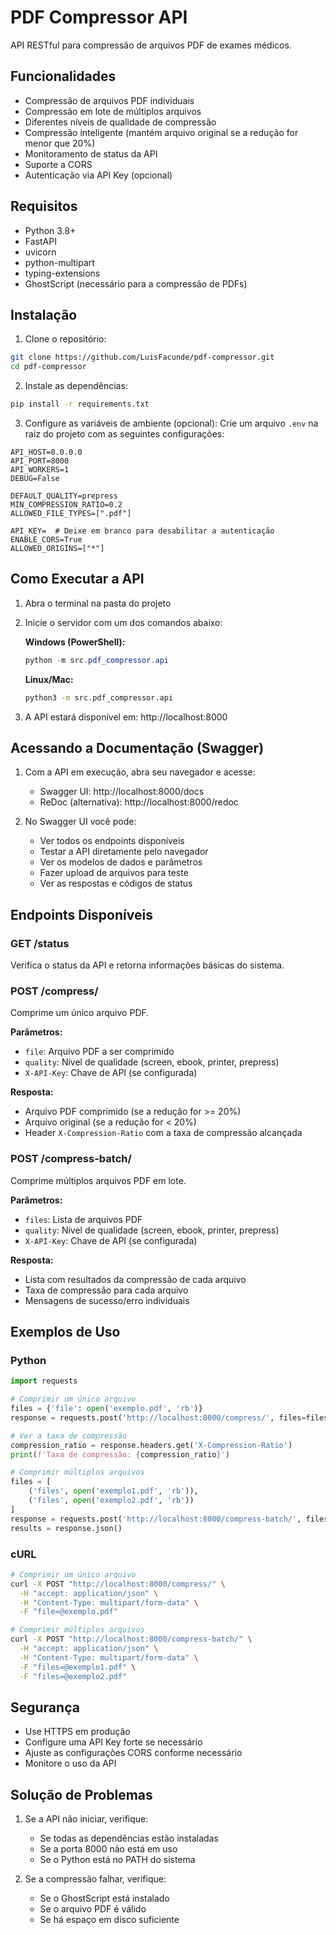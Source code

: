 # PDF Compressor API

API RESTful para compressão de arquivos PDF de exames médicos.

## Funcionalidades

- Compressão de arquivos PDF individuais
- Compressão em lote de múltiplos arquivos
- Diferentes níveis de qualidade de compressão
- Compressão inteligente (mantém arquivo original se a redução for menor que 20%)
- Monitoramento de status da API
- Suporte a CORS
- Autenticação via API Key (opcional)

## Requisitos

- Python 3.8+
- FastAPI
- uvicorn
- python-multipart
- typing-extensions
- GhostScript (necessário para a compressão de PDFs)

## Instalação

1. Clone o repositório:
```bash
git clone https://github.com/LuisFacunde/pdf-compressor.git
cd pdf-compressor
```

2. Instale as dependências:
```bash
pip install -r requirements.txt
```

3. Configure as variáveis de ambiente (opcional):
Crie um arquivo `.env` na raiz do projeto com as seguintes configurações:

```env
API_HOST=0.0.0.0
API_PORT=8000
API_WORKERS=1
DEBUG=False

DEFAULT_QUALITY=prepress
MIN_COMPRESSION_RATIO=0.2
ALLOWED_FILE_TYPES=[".pdf"]

API_KEY=  # Deixe em branco para desabilitar a autenticação
ENABLE_CORS=True
ALLOWED_ORIGINS=["*"]
```

## Como Executar a API

1. Abra o terminal na pasta do projeto

2. Inicie o servidor com um dos comandos abaixo:

   **Windows (PowerShell):**
   ```powershell
   python -m src.pdf_compressor.api
   ```
   
   **Linux/Mac:**
   ```bash
   python3 -m src.pdf_compressor.api
   ```

3. A API estará disponível em: http://localhost:8000

## Acessando a Documentação (Swagger)

1. Com a API em execução, abra seu navegador e acesse:
   - Swagger UI: http://localhost:8000/docs
   - ReDoc (alternativa): http://localhost:8000/redoc

2. No Swagger UI você pode:
   - Ver todos os endpoints disponíveis
   - Testar a API diretamente pelo navegador
   - Ver os modelos de dados e parâmetros
   - Fazer upload de arquivos para teste
   - Ver as respostas e códigos de status

## Endpoints Disponíveis

### GET /status
Verifica o status da API e retorna informações básicas do sistema.

### POST /compress/
Comprime um único arquivo PDF.

**Parâmetros:**
- `file`: Arquivo PDF a ser comprimido
- `quality`: Nível de qualidade (screen, ebook, printer, prepress)
- `X-API-Key`: Chave de API (se configurada)

**Resposta:**
- Arquivo PDF comprimido (se a redução for >= 20%)
- Arquivo original (se a redução for < 20%)
- Header `X-Compression-Ratio` com a taxa de compressão alcançada

### POST /compress-batch/
Comprime múltiplos arquivos PDF em lote.

**Parâmetros:**
- `files`: Lista de arquivos PDF
- `quality`: Nível de qualidade (screen, ebook, printer, prepress)
- `X-API-Key`: Chave de API (se configurada)

**Resposta:**
- Lista com resultados da compressão de cada arquivo
- Taxa de compressão para cada arquivo
- Mensagens de sucesso/erro individuais

## Exemplos de Uso

### Python
```python
import requests

# Comprimir um único arquivo
files = {'file': open('exemplo.pdf', 'rb')}
response = requests.post('http://localhost:8000/compress/', files=files)

# Ver a taxa de compressão
compression_ratio = response.headers.get('X-Compression-Ratio')
print(f'Taxa de compressão: {compression_ratio}')

# Comprimir múltiplos arquivos
files = [
    ('files', open('exemplo1.pdf', 'rb')),
    ('files', open('exemplo2.pdf', 'rb'))
]
response = requests.post('http://localhost:8000/compress-batch/', files=files)
results = response.json()
```

### cURL
```bash
# Comprimir um único arquivo
curl -X POST "http://localhost:8000/compress/" \
  -H "accept: application/json" \
  -H "Content-Type: multipart/form-data" \
  -F "file=@exemplo.pdf"

# Comprimir múltiplos arquivos
curl -X POST "http://localhost:8000/compress-batch/" \
  -H "accept: application/json" \
  -H "Content-Type: multipart/form-data" \
  -F "files=@exemplo1.pdf" \
  -F "files=@exemplo2.pdf"
```

## Segurança

- Use HTTPS em produção
- Configure uma API Key forte se necessário
- Ajuste as configurações CORS conforme necessário
- Monitore o uso da API

## Solução de Problemas

1. Se a API não iniciar, verifique:
   - Se todas as dependências estão instaladas
   - Se a porta 8000 não está em uso
   - Se o Python está no PATH do sistema

2. Se a compressão falhar, verifique:
   - Se o GhostScript está instalado
   - Se o arquivo PDF é válido
   - Se há espaço em disco suficiente
